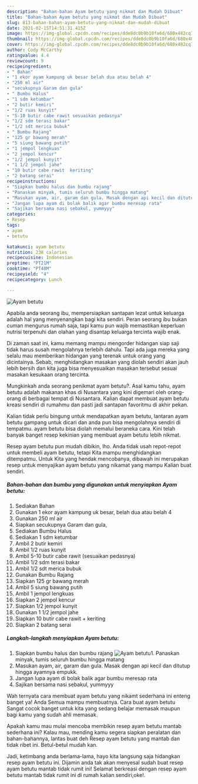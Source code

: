```yaml
---
description: "Bahan-bahan Ayam betutu yang nikmat dan Mudah Dibuat"
title: "Bahan-bahan Ayam betutu yang nikmat dan Mudah Dibuat"
slug: 813-bahan-bahan-ayam-betutu-yang-nikmat-dan-mudah-dibuat
date: 2021-02-15T14:51:31.415Z
image: https://img-global.cpcdn.com/recipes/dde8dc0b9b10fa6d/680x482cq70/ayam-betutu-foto-resep-utama.jpg
thumbnail: https://img-global.cpcdn.com/recipes/dde8dc0b9b10fa6d/680x482cq70/ayam-betutu-foto-resep-utama.jpg
cover: https://img-global.cpcdn.com/recipes/dde8dc0b9b10fa6d/680x482cq70/ayam-betutu-foto-resep-utama.jpg
author: Cody McCarthy
ratingvalue: 4.4
reviewcount: 9
recipeingredient:
- " Bahan"
- "1 ekor ayam kampung uk besar belah dua atau belah 4"
- "250 ml air"
- "secukupnya Garam dan gula"
- " Bumbu Halus"
- "1 sdm ketumbar"
- "2 butir kemiri"
- "1/2 ruas kunyit"
- "5-10 butir cabe rawit sesuaikan pedasnya"
- "1/2 sdm terasi bakar"
- "1/2 sdt merica bubuk"
- " Bumbu Rajang"
- "125 gr bawang merah"
- "5 siung bawang putih"
- "1 jempol lengkuas"
- "2 jempol kencur"
- "1/2 jempol kunyit"
- "1 1/2 jempol jahe"
- "10 butir cabe rawit  keriting"
- "2 batang serai"
recipeinstructions:
- "Siapkan bumbu halus dan bumbu rajang"
- "Panaskan minyak, tumis seluruh bumbu hingga matang"
- "Masukan ayam, air, garam dan gula. Masak dengan api kecil dan ditutup hingga ayamnya empukk."
- "Jangan lupa ayam di bolak balik agar bumbu meresap rata"
- "Sajikan bersama nasi sebakul, yummyyy"
categories:
- Resep
tags:
- ayam
- betutu

katakunci: ayam betutu 
nutrition: 238 calories
recipecuisine: Indonesian
preptime: "PT21M"
cooktime: "PT48M"
recipeyield: "4"
recipecategory: Lunch

---
```



![Ayam betutu](https://img-global.cpcdn.com/recipes/dde8dc0b9b10fa6d/680x482cq70/ayam-betutu-foto-resep-utama.jpg)

Apabila anda seorang ibu, mempersiapkan santapan lezat untuk keluarga adalah hal yang menyenangkan bagi kita sendiri. Peran seorang ibu bukan cuman mengurus rumah saja, tapi kamu pun wajib memastikan keperluan nutrisi terpenuhi dan olahan yang disantap keluarga tercinta wajib enak.

Di zaman  saat ini, kamu memang mampu mengorder hidangan siap saji tidak harus susah mengolahnya terlebih dahulu. Tapi ada juga mereka yang selalu mau memberikan hidangan yang terenak untuk orang yang dicintainya. Sebab, menghidangkan masakan yang diolah sendiri akan jauh lebih bersih dan kita juga bisa menyesuaikan masakan tersebut sesuai masakan kesukaan orang tercinta. 



Mungkinkah anda seorang penikmat ayam betutu?. Asal kamu tahu, ayam betutu adalah makanan khas di Nusantara yang kini digemari oleh orang-orang di berbagai tempat di Nusantara. Kalian dapat membuat ayam betutu kreasi sendiri di rumahmu dan pasti jadi santapan favoritmu di akhir pekan.

Kalian tidak perlu bingung untuk mendapatkan ayam betutu, lantaran ayam betutu gampang untuk dicari dan anda pun bisa mengolahnya sendiri di tempatmu. ayam betutu bisa diolah memalui beraneka cara. Kini telah banyak banget resep kekinian yang membuat ayam betutu lebih nikmat.

Resep ayam betutu pun mudah dibikin, lho. Anda tidak usah repot-repot untuk membeli ayam betutu, tetapi Kita mampu menghidangkan ditempatmu. Untuk Kita yang hendak mencobanya, dibawah ini merupakan resep untuk menyajikan ayam betutu yang nikamat yang mampu Kalian buat sendiri.

<!--inarticleads1-->

##### Bahan-bahan dan bumbu yang digunakan untuk menyiapkan Ayam betutu:

1. Sediakan  Bahan
1. Gunakan 1 ekor ayam kampung uk besar, belah dua atau belah 4
1. Gunakan 250 ml air
1. Siapkan secukupnya Garam dan gula,
1. Sediakan  Bumbu Halus
1. Sediakan 1 sdm ketumbar
1. Ambil 2 butir kemiri
1. Ambil 1/2 ruas kunyit
1. Ambil 5-10 butir cabe rawit (sesuaikan pedasnya)
1. Ambil 1/2 sdm terasi bakar
1. Ambil 1/2 sdt merica bubuk
1. Gunakan  Bumbu Rajang
1. Siapkan 125 gr bawang merah
1. Ambil 5 siung bawang putih
1. Ambil 1 jempol lengkuas
1. Siapkan 2 jempol kencur
1. Siapkan 1/2 jempol kunyit
1. Gunakan 1 1/2 jempol jahe
1. Siapkan 10 butir cabe rawit + keriting
1. Siapkan 2 batang serai




<!--inarticleads2-->

##### Langkah-langkah menyiapkan Ayam betutu:

1. Siapkan bumbu halus dan bumbu rajang
<img src="https://img-global.cpcdn.com/steps/c60e626151ba049c/160x128cq70/ayam-betutu-langkah-memasak-1-foto.jpg" alt="Ayam betutu">1. Panaskan minyak, tumis seluruh bumbu hingga matang
1. Masukan ayam, air, garam dan gula. Masak dengan api kecil dan ditutup hingga ayamnya empukk.
1. Jangan lupa ayam di bolak balik agar bumbu meresap rata
1. Sajikan bersama nasi sebakul, yummyyy




Wah ternyata cara membuat ayam betutu yang nikamt sederhana ini enteng banget ya! Anda Semua mampu membuatnya. Cara buat ayam betutu Sangat cocok banget untuk kita yang sedang belajar memasak maupun bagi kamu yang sudah ahli memasak.

Apakah kamu mau mulai mencoba membikin resep ayam betutu mantab sederhana ini? Kalau mau, mending kamu segera siapkan peralatan dan bahan-bahannya, lantas buat deh Resep ayam betutu yang mantab dan tidak ribet ini. Betul-betul mudah kan. 

Jadi, ketimbang anda berlama-lama, hayo kita langsung saja hidangkan resep ayam betutu ini. Dijamin anda tak akan menyesal sudah buat resep ayam betutu mantab tidak rumit ini! Selamat berkreasi dengan resep ayam betutu mantab tidak rumit ini di rumah kalian sendiri,oke!.

